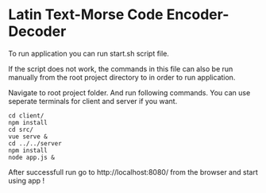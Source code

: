 # Latin Text-Morse Code Encoder-Decoder

To run application you can run start.sh script file.

If the script does not work, the commands in this file can also be run manually from the root project directory to in order to run application.

Navigate to root project folder. And run following commands. You can use seperate terminals for client and server if you want.

```shell
cd client/
npm install 
cd src/
vue serve &
cd ../../server
npm install
node app.js &
```
After successfull run go to http://localhost:8080/  from the browser and start using app !

